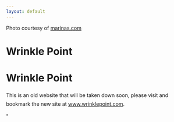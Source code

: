 ```yaml
---
layout: default
---
```

<div class="cover-tint"></div>
<div class="marinascom">Photo courtesy of <a href="https://marinas.com/view/harbor/92t2v_Bass_River_in_West_Dennis_Harbor_West_Dennis_MA_United_States">marinas.com</a></div>

<div class="w-100 d-flex flex-column align-items-center" style="height: calc( 100% - 100px);">
  <div class="w-100 h-100 d-flex flex-column align-items-center justify-content-center align-self-center w-100 text-white px-4" style="max-width: 700px;">
    <h1 class="d-none d-sm-block display-4 text-center">
      <strong>Wrinkle Point</strong>
    </h1>
    <h1 class="d-block d-sm-none text-center">
      <strong>Wrinkle Point</strong>
    </h1>
    <p style="line-height: 1.7;">
      This is an old website that will be taken down soon, please visit and bookmark the new site at <a href="https://www.wrinklepoint.com/">www.wrinklepoint.com</a>.
    </p>"
  </div>
</div>


